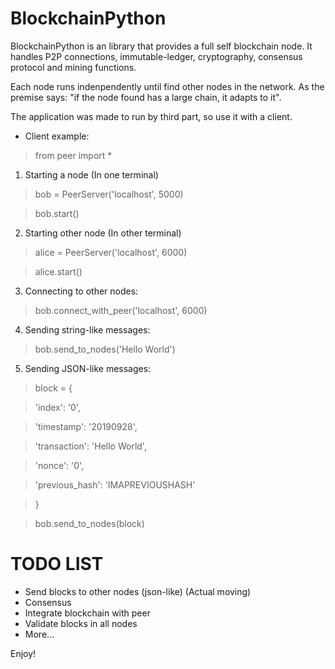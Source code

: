 # BlockchainPython

BlockchainPython is an library that provides a full self blockchain node. It
handles P2P connections, immutable-ledger, cryptography, consensus protocol and
mining functions.

Each node runs indenpendently until find other nodes in the network. As the
premise says: "if the node found has a large chain, it adapts to it".

The application was made to run by third part, so use it with a client.

- Client example:

> from peer import *

1) Starting a node (In one terminal)

> bob = PeerServer('localhost', 5000)

> bob.start()

2) Starting other node (In other terminal)

> alice = PeerServer('localhost', 6000)

> alice.start()

3) Connecting to other nodes:

> bob.connect_with_peer('localhost', 6000)

4) Sending string-like messages:

> bob.send_to_nodes('Hello World')

5) Sending JSON-like messages:

> block = {

>    'index': '0',

>    'timestamp': '20190928',

>    'transaction': 'Hello World',

>    'nonce': '0',

>    'previous_hash': 'IMAPREVIOUSHASH'

> }

> bob.send_to_nodes(block)

# TODO LIST

- Send blocks to other nodes (json-like) (Actual moving)
- Consensus
- Integrate blockchain with peer
- Validate blocks in all nodes
- More...

Enjoy!
